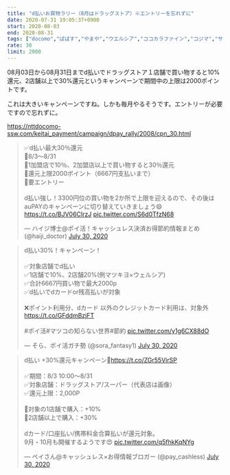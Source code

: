 ```yaml
---
title: "d払いお買物ラリー（8月はドラッグストア）※エントリーを忘れずに"
date: 2020-07-31 19:05:37+0900
start: 2020-08-03
end: 2020-08-31
tags: ["docomo","ぱぱす","やまや","ウエルシア","ココカラファイン","コジマ","サミット","サンドラッグ","スギ薬局","セイムス","ツルハ","トモズ","マツモトキヨシ","北海道","東急ストア","福太郎"]
rate: 30
limit: 2000
---
```

08月03日から08月31日までd払いでドラッグストア１店舗で買い物すると10%還元、2店舗以上で30%還元というキャンペーンで期間中の上限は2000ポイントです。

これは大きいキャンペーンですね。しかも毎月やるそうです。エントリーが必要ですので忘れずに。

https://nttdocomo-ssw.com/keitai_payment/campaign/dpay_rally/2008/cpn_30.html

<blockquote class="twitter-tweet"><p lang="ja" dir="ltr">✅d払い最大30％還元<br>🔸8/3～8/31<br>🔸1加盟店で10％、2加盟店以上で買い物すると30％還元<br>🔸還元上限2000ポイント（6667円支払いまで）<br>🔸要エントリー<br><br>d払い強し！3300円位の買い物を2か所で上限を迎えるので、その後はauPAYのキャンペーンに切り替えていきましょう😄<a href="https://t.co/BJV06CIrzJ">https://t.co/BJV06CIrzJ</a> <a href="https://t.co/S6d0TfzN68">pic.twitter.com/S6d0TfzN68</a></p>&mdash; ハイジ博士@ポイ活！キャッシュレス決済お得節約情報まとめ (@haiji_doctor) <a href="https://twitter.com/haiji_doctor/status/1288742907323678720?ref_src=twsrc%5Etfw">July 30, 2020</a></blockquote> <script async src="https://platform.twitter.com/widgets.js" charset="utf-8"></script>

<blockquote class="twitter-tweet"><p lang="ja" dir="ltr">d払い30%！キャンペーン！<br><br>✅対象店舗でd払い<br>✅1店舗で10%、2店舗20%(例マツキヨ×ウェルシア)<br>✅合計6667円買い物で最大2000p<br>✅d払いでdカードor残高払いが対象<br><br>❌ポイント利用分、dカード 以外のクレジットカード利用は、対象外<a href="https://t.co/GFddmBzjFT">https://t.co/GFddmBzjFT</a><br><br>#ポイ活#マツコの知らない世界#節約 <a href="https://t.co/y1g6CX88dO">pic.twitter.com/y1g6CX88dO</a></p>&mdash; そら、ポイ活ガチ勢 (@sora_fantasy1) <a href="https://twitter.com/sora_fantasy1/status/1288856215267577857?ref_src=twsrc%5Etfw">July 30, 2020</a></blockquote> <script async src="https://platform.twitter.com/widgets.js" charset="utf-8"></script>

<blockquote class="twitter-tweet"><p lang="ja" dir="ltr">d払い +30%還元キャンペーン🚀<a href="https://t.co/ZGr55VirSP">https://t.co/ZGr55VirSP</a><br><br>✅期間：8/3 10:00～8/31<br>✅対象店舗：ドラッグストア/スーパー（代表店は画像）<br>✅還元上限：2,000P<br><br>🔻対象の1店舗で購入：+10%<br>🔻2店舗以上で購入：+30%<br><br>dカード/口座払い/携帯料金合算払いが還元対象。<br>9月・10月も開催するようです😍 <a href="https://t.co/q5fhkKqNYg">pic.twitter.com/q5fhkKqNYg</a></p>&mdash; ペイさん@キャッシュレス×お得情報ブロガー (@pay_cashless) <a href="https://twitter.com/pay_cashless/status/1288730848095657984?ref_src=twsrc%5Etfw">July 30, 2020</a></blockquote> <script async src="https://platform.twitter.com/widgets.js" charset="utf-8"></script>
